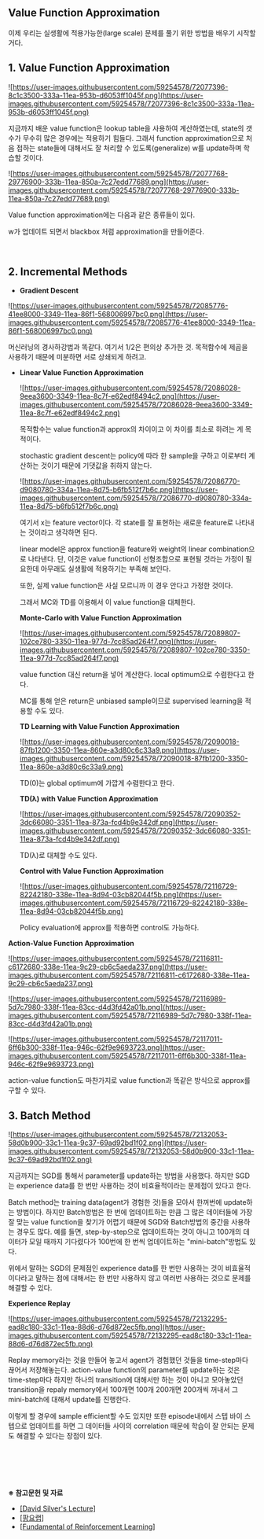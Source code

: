 

## **Value Function Approximation**

이제 우리는 실생활에 적용가능한(large scale) 문제를 풀기 위한 방법을 배우기 시작할 거다.

## **1. Value Function Approximation**

![https://user-images.githubusercontent.com/59254578/72077396-8c1c3500-333a-11ea-953b-d6053ff1045f.png](https://user-images.githubusercontent.com/59254578/72077396-8c1c3500-333a-11ea-953b-d6053ff1045f.png)

지금까지 배운 value function은 lookup table을 사용하여 계산하였는데, state의 갯수가 무수히 많은 경우에는 적용하기 힘들다. 그래서 function approximation으로 처음 접하는 state들에 대해서도 잘 처리할 수 있도록(generalize) w를 update하며 학습할 것이다.

![https://user-images.githubusercontent.com/59254578/72077768-29776900-333b-11ea-850a-7c27edd77689.png](https://user-images.githubusercontent.com/59254578/72077768-29776900-333b-11ea-850a-7c27edd77689.png)

Value function approximation에는 다음과 같은 종류들이 있다.

w가 업데이트 되면서 blackbox 처럼 approximation을 만들어준다. 

<br />

## **2. Incremental Methods**

- **Gradient Descent**

![https://user-images.githubusercontent.com/59254578/72085776-41ee8000-3349-11ea-86f1-568006997bc0.png](https://user-images.githubusercontent.com/59254578/72085776-41ee8000-3349-11ea-86f1-568006997bc0.png)

머신러닝의 경사하강법과 똑같다. 여기서 1/2은 편의상 추가한 것. 목적함수에 제곱을 사용하기 때문에 미분하면 서로 상쇄되게 하려고.

- **Linear Value Function Approximation**

    ![https://user-images.githubusercontent.com/59254578/72086028-9eea3600-3349-11ea-8c7f-e62edf8494c2.png](https://user-images.githubusercontent.com/59254578/72086028-9eea3600-3349-11ea-8c7f-e62edf8494c2.png)

    목적함수는 value function과 approx의 차이이고 이 차이를 최소로 하려는 게 목적이다.

    stochastic gradient descent는 policy에 따라 한 sample을 구하고 이로부터 계산하는 것이기 때문에 기댓값을 취하지 않는다.

    ![https://user-images.githubusercontent.com/59254578/72086770-d9080780-334a-11ea-8d75-b6fb512f7b6c.png](https://user-images.githubusercontent.com/59254578/72086770-d9080780-334a-11ea-8d75-b6fb512f7b6c.png)

    여기서 x는 feature vector이다. 각 state를 잘 표현하는 새로운 feature로 나타내는 것이라고 생각하면 된다.

    linear model은 approx function을 feature와 weight의 linear combination으로 나타낸다. 단, 이것은 value function이 선형조합으로 표현될 것라는 가정이 필요한데 아무래도 실생활에 적용하기는 부족해 보인다.

    또한, 실제 value function은 사실 모르니까 이 경우 안다고 가정한 것이다.

    그래서 MC와 TD를 이용해서 이 value function을 대체한다.

    **Monte-Carlo with Value Function Approximation**

    ![https://user-images.githubusercontent.com/59254578/72089807-102ce780-3350-11ea-977d-7cc85ad264f7.png](https://user-images.githubusercontent.com/59254578/72089807-102ce780-3350-11ea-977d-7cc85ad264f7.png)

    value function 대신 return을 넣어 계산한다. local optimum으로 수렴한다고 한다.

    MC를 통해 얻은 return은 unbiased sample이므로 supervised learning을 적용할 수도 있다.

    **TD Learning with Value Function Approximation**

    ![https://user-images.githubusercontent.com/59254578/72090018-87fb1200-3350-11ea-860e-a3d80c6c33a9.png](https://user-images.githubusercontent.com/59254578/72090018-87fb1200-3350-11ea-860e-a3d80c6c33a9.png)

    TD(0)는 global optimum에 가깝게 수렴한다고 한다.

    **TD(λ) with Value Function Approximation**

    ![https://user-images.githubusercontent.com/59254578/72090352-3dc66080-3351-11ea-873a-fcd4b9e342df.png](https://user-images.githubusercontent.com/59254578/72090352-3dc66080-3351-11ea-873a-fcd4b9e342df.png)

    TD(λ)로 대체할 수도 있다.

    **Control with Value Function Approximation**

    ![https://user-images.githubusercontent.com/59254578/72116729-82242180-338e-11ea-8d94-03cb82044f5b.png](https://user-images.githubusercontent.com/59254578/72116729-82242180-338e-11ea-8d94-03cb82044f5b.png)

    Policy evaluation에 approx를 적용하면 control도 가능하다.

**Action-Value Function Approximation**

![https://user-images.githubusercontent.com/59254578/72116811-c6172680-338e-11ea-9c29-cb6c5aeda237.png](https://user-images.githubusercontent.com/59254578/72116811-c6172680-338e-11ea-9c29-cb6c5aeda237.png)

![https://user-images.githubusercontent.com/59254578/72116989-5d7c7980-338f-11ea-83cc-d4d3fd42a01b.png](https://user-images.githubusercontent.com/59254578/72116989-5d7c7980-338f-11ea-83cc-d4d3fd42a01b.png)

![https://user-images.githubusercontent.com/59254578/72117011-6ff6b300-338f-11ea-946c-62f9e9693723.png](https://user-images.githubusercontent.com/59254578/72117011-6ff6b300-338f-11ea-946c-62f9e9693723.png)

action-value function도 마찬가지로 value function과 똑같은 방식으로 approx를 구할 수 있다.

## **3. Batch Method**

![https://user-images.githubusercontent.com/59254578/72132053-58d0b900-33c1-11ea-9c37-69ad92bd1f02.png](https://user-images.githubusercontent.com/59254578/72132053-58d0b900-33c1-11ea-9c37-69ad92bd1f02.png)

지금까지는 SGD를 통해서 parameter를 update하는 방법을 사용했다. 하지만 SGD는 experience data를 한 번만 사용하는 것이 비효율적이라는 문제점이 있다고 한다.

Batch method는 training data(agent가 경험한 것)들을 모아서 한꺼번에 update하는 방법이다. 하지만 Batch방법은 한 번에 업데이트하는 만큼 그 많은 데이터들에 가장 잘 맞는 value function을 찾기가 어렵기 때문에 SGD와 Batch방법의 중간을 사용하는 경우도 많다. 예를 들면, step-by-step으로 업데이트하는 것이 아니고 100개의 데이터가 모일 때까지 기다렸다가 100번에 한 번씩 업데이트하는 "mini-batch"방법도 있다.

위에서 말하는 SGD의 문제점인 experience data를 한 번만 사용하는 것이 비효율적이다라고 말하는 점에 대해서는 한 번만 사용하지 않고 여러번 사용하는 것으로 문제를 해결할 수 있다.

**Experience Replay**

![https://user-images.githubusercontent.com/59254578/72132295-ead8c180-33c1-11ea-88d6-d76d872ec5fb.png](https://user-images.githubusercontent.com/59254578/72132295-ead8c180-33c1-11ea-88d6-d76d872ec5fb.png)

Replay memory라는 것을 만들어 놓고서 agent가 경험했던 것들을 time-step마다 끊어서 저장해놓는다. action-value function의 parameter를 update하는 것은 time-step마다 하지만 하나의 transition에 대해서만 하는 것이 아니고 모아놓았던 transition을 repaly memory에서 100개면 100개 200개면 200개씩 꺼내서 그 mini-batch에 대해서 update를 진행한다.

이렇게 할 경우에 sample efficient할 수도 있지만 또한 episode내에서 스텝 바이 스텝으로 업데이트를 하면 그 데이터들 사이의 correlation 때문에 학습이 잘 안되는 문제도 해결할 수 있다는 장점이 있다.

<br />

<br />

<br />

<br />

**※ 참고문헌 및 자료**

- [[David Silver's Lecture]](http://www0.cs.ucl.ac.uk/staff/d.silver/web/Teaching.html)
- [[팡요랩]](https://www.youtube.com/channel/UCwkGvF7xKz2E0Lv-fZ9wv2g)
- [[Fundamental of Reinforcement Learning](https://dnddnjs.gitbook.io/rl/)]